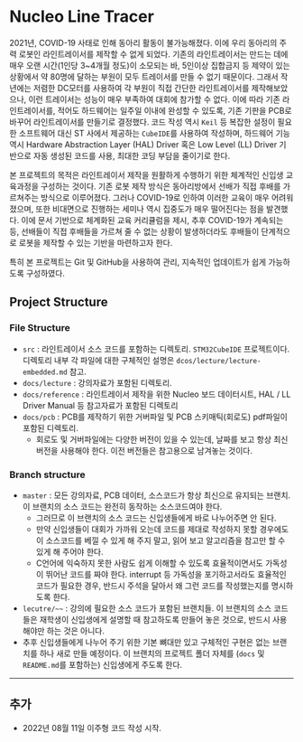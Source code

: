 # Nucleo Line Tracer
 2021년, COVID-19 사태로 인해 동아리 활동이 불가능해졌다. 이에 우리 동아리의 주력 로봇인 라인트레이서를 제작할 수 없게 되었다. 기존의 라인트레이서는 만드는 데에 매우 오랜 시간(1인당 3~4개월 정도)이 소모되는 바, 5인이상 집합금지 등 제약이 있는 상황에서 약 80명에 달하는 부원이 모두 트레이서를 만들 수 없기 때문이다. 그래서 작년에는 저렴한 DC모터를 사용하여 각 부원이 직접 간단한 라인트레이서를 제작해보았으나, 이런 트레이서는 성능이 매우 부족하여 대회에 참가할 수 없다. 이에 따라 기존 라인트레이서를, 적어도 하드웨어는 일주일 이내에 완성할 수 있도록, 기존 기판을 PCB로 바꾸어 라인트레이서를 만들기로 결정했다. 코드 작성 역시 `Keil` 등 복잡한 설정이 필요한 소프트웨어 대신 ST 사에서 제공하는 `CubeIDE`를 사용하여 작성하며, 하드웨어 기능 역시 Hardware Abstraction Layer (HAL) Driver 혹은 Low Level (LL) Driver 기반으로 자동 생성된 코드를 사용, 최대한 코딩 부담을 줄이기로 한다.

 본 프로젝트의 목적은 라인트레이서 제작을 원활하게 수행하기 위한 체계적인 신입생 교육과정을 구성하는 것이다. 기존 로봇 제작 방식은 동아리방에서 선배가 직접 후배를 가르쳐주는 방식으로 이루어졌다. 그러나 COVID-19로 인하여 이러한 교육이 매우 어려워졌으며, 또한 비대면으로 진행하는 세미나 역시 집중도가 매우 떨어진다는 점을 발견했다. 이에 문서 기반으로 체계화된 교육 커리큘럼을 제시, 추후 COVID-19가 계속되는 등, 선배들이 직접 후배들을 가르쳐 줄 수 없는 상황이 발생하더라도 후배들이 단계적으로 로봇을 제작할 수 있는 기반을 마련하고자 한다.

 특히 본 프로젝트는 Git 및 GitHub을 사용하여 관리, 지속적인 업데이트가 쉽게 가능하도록 구성하였다.


## Project Structure

### File Structure

- `src` : 라인트레이서 소스 코드를 포함하는 디렉토리. `STM32CubeIDE` 프로젝트이다. 디렉토리 내부 각 파일에 대한 구체적인 설명은 `dcos/lecture/lecture-embedded.md` 참고.
- `docs/lecture` : 강의자료가 포함된 디렉토리.
- `docs/reference` : 라인트레이서 제작을 위한 Nucleo 보드 데이터시트, HAL / LL Driver Manual 등 참고자료가 포함된 디렉토리
- `docs/pcb` : PCB를 제작하기 위한 거버파일 및 PCB 스키매틱(회로도) pdf파일이 포함된 디렉토리.
  - 회로도 및 거버파일에는 다양한 버전이 있을 수 있는데, 날짜를 보고 항상 최신 버전을 사용해야 한다. 이전 버전들은 참고용으로 남겨놓는 것이다.

###  Branch structure

- `master` : 모든 강의자료, PCB 데이터, 소스코드가 항상 최신으로 유지되는 브랜치. 이 브랜치의 소스 코드는 완전히 동작하는 소스코드여야 한다.
  - 그러므로 이 브랜치의 소스 코드는 신입생들에게 바로 나누어주면 안 된다.
  - 만약 신입생들이 대회가 가까워 오는데 코드를 제대로 작성하지 못할 경우에도 이 소스코드를 베낄 수 있게 해 주지 말고, 읽어 보고 알고리즘을 참고만 할 수 있게 해 주어야 한다. 
  - C언어에 익숙하지 못한 사람도 쉽게 이해할 수 있도록 효율적이면서도 가독성이 뛰어난 코드를 짜야 한다. interrupt 등 가독성을 포기하고서라도 효율적인 코드가 필요한 경우, 반드시 주석을 달아서 왜 그런 코드를 작성했는지를 명시하도록 한다.
- `lecutre/~~` : 강의에 필요한 소스 코드가 포함된 브랜치들. 이 브랜치의 소스 코드들은 재학생이 신입생에게 설명할 때 참고하도록 만들어 놓은 것으로, 반드시 사용해야만 하는 것은 아니다.
- 추후 신입생들에게 나누어 주기 위한 기본 뼈대만 있고 구체적인 구현은 없는 브랜치를 하나 새로 만들 예정이다. 이 브랜치의 프로젝트 폴더 자체를 (`docs` 및 `README.md`를 포함하는) 신입생에게 주도록 한다.
---
## 추가
 - 2022년 08월 11일 이주형 코드 작성 시작.